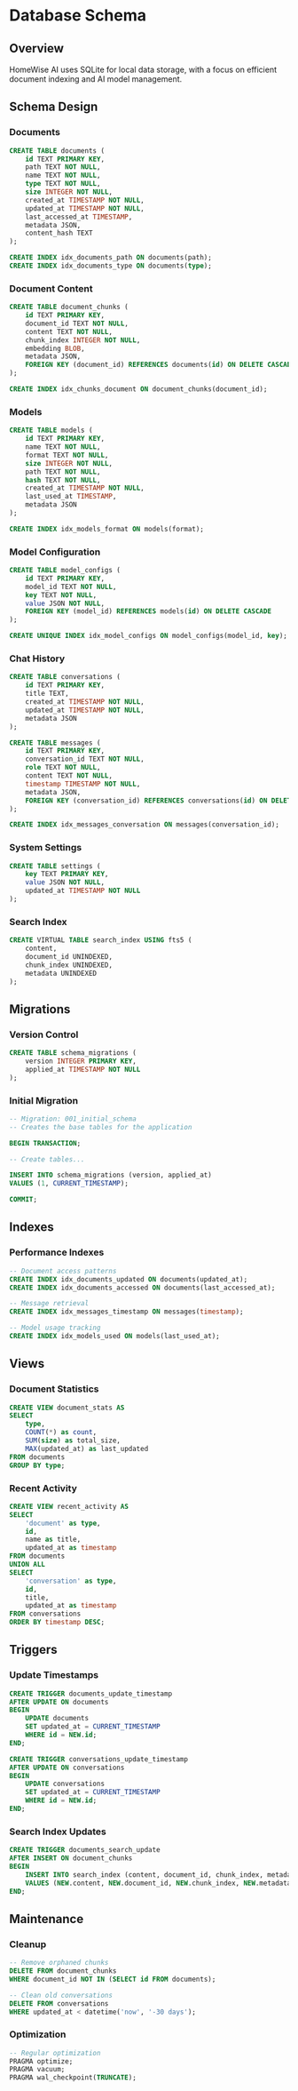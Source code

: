 # Database Schema

## Overview

HomeWise AI uses SQLite for local data storage, with a focus on efficient document indexing and AI model management.

## Schema Design

### Documents

```sql
CREATE TABLE documents (
    id TEXT PRIMARY KEY,
    path TEXT NOT NULL,
    name TEXT NOT NULL,
    type TEXT NOT NULL,
    size INTEGER NOT NULL,
    created_at TIMESTAMP NOT NULL,
    updated_at TIMESTAMP NOT NULL,
    last_accessed_at TIMESTAMP,
    metadata JSON,
    content_hash TEXT
);

CREATE INDEX idx_documents_path ON documents(path);
CREATE INDEX idx_documents_type ON documents(type);
```

### Document Content

```sql
CREATE TABLE document_chunks (
    id TEXT PRIMARY KEY,
    document_id TEXT NOT NULL,
    content TEXT NOT NULL,
    chunk_index INTEGER NOT NULL,
    embedding BLOB,
    metadata JSON,
    FOREIGN KEY (document_id) REFERENCES documents(id) ON DELETE CASCADE
);

CREATE INDEX idx_chunks_document ON document_chunks(document_id);
```

### Models

```sql
CREATE TABLE models (
    id TEXT PRIMARY KEY,
    name TEXT NOT NULL,
    format TEXT NOT NULL,
    size INTEGER NOT NULL,
    path TEXT NOT NULL,
    hash TEXT NOT NULL,
    created_at TIMESTAMP NOT NULL,
    last_used_at TIMESTAMP,
    metadata JSON
);

CREATE INDEX idx_models_format ON models(format);
```

### Model Configuration

```sql
CREATE TABLE model_configs (
    id TEXT PRIMARY KEY,
    model_id TEXT NOT NULL,
    key TEXT NOT NULL,
    value JSON NOT NULL,
    FOREIGN KEY (model_id) REFERENCES models(id) ON DELETE CASCADE
);

CREATE UNIQUE INDEX idx_model_configs ON model_configs(model_id, key);
```

### Chat History

```sql
CREATE TABLE conversations (
    id TEXT PRIMARY KEY,
    title TEXT,
    created_at TIMESTAMP NOT NULL,
    updated_at TIMESTAMP NOT NULL,
    metadata JSON
);

CREATE TABLE messages (
    id TEXT PRIMARY KEY,
    conversation_id TEXT NOT NULL,
    role TEXT NOT NULL,
    content TEXT NOT NULL,
    timestamp TIMESTAMP NOT NULL,
    metadata JSON,
    FOREIGN KEY (conversation_id) REFERENCES conversations(id) ON DELETE CASCADE
);

CREATE INDEX idx_messages_conversation ON messages(conversation_id);
```

### System Settings

```sql
CREATE TABLE settings (
    key TEXT PRIMARY KEY,
    value JSON NOT NULL,
    updated_at TIMESTAMP NOT NULL
);
```

### Search Index

```sql
CREATE VIRTUAL TABLE search_index USING fts5 (
    content,
    document_id UNINDEXED,
    chunk_index UNINDEXED,
    metadata UNINDEXED
);
```

## Migrations

### Version Control

```sql
CREATE TABLE schema_migrations (
    version INTEGER PRIMARY KEY,
    applied_at TIMESTAMP NOT NULL
);
```

### Initial Migration

```sql
-- Migration: 001_initial_schema
-- Creates the base tables for the application

BEGIN TRANSACTION;

-- Create tables...

INSERT INTO schema_migrations (version, applied_at)
VALUES (1, CURRENT_TIMESTAMP);

COMMIT;
```

## Indexes

### Performance Indexes

```sql
-- Document access patterns
CREATE INDEX idx_documents_updated ON documents(updated_at);
CREATE INDEX idx_documents_accessed ON documents(last_accessed_at);

-- Message retrieval
CREATE INDEX idx_messages_timestamp ON messages(timestamp);

-- Model usage tracking
CREATE INDEX idx_models_used ON models(last_used_at);
```

## Views

### Document Statistics

```sql
CREATE VIEW document_stats AS
SELECT
    type,
    COUNT(*) as count,
    SUM(size) as total_size,
    MAX(updated_at) as last_updated
FROM documents
GROUP BY type;
```

### Recent Activity

```sql
CREATE VIEW recent_activity AS
SELECT
    'document' as type,
    id,
    name as title,
    updated_at as timestamp
FROM documents
UNION ALL
SELECT
    'conversation' as type,
    id,
    title,
    updated_at as timestamp
FROM conversations
ORDER BY timestamp DESC;
```

## Triggers

### Update Timestamps

```sql
CREATE TRIGGER documents_update_timestamp
AFTER UPDATE ON documents
BEGIN
    UPDATE documents
    SET updated_at = CURRENT_TIMESTAMP
    WHERE id = NEW.id;
END;

CREATE TRIGGER conversations_update_timestamp
AFTER UPDATE ON conversations
BEGIN
    UPDATE conversations
    SET updated_at = CURRENT_TIMESTAMP
    WHERE id = NEW.id;
END;
```

### Search Index Updates

```sql
CREATE TRIGGER documents_search_update
AFTER INSERT ON document_chunks
BEGIN
    INSERT INTO search_index (content, document_id, chunk_index, metadata)
    VALUES (NEW.content, NEW.document_id, NEW.chunk_index, NEW.metadata);
END;
```

## Maintenance

### Cleanup

```sql
-- Remove orphaned chunks
DELETE FROM document_chunks
WHERE document_id NOT IN (SELECT id FROM documents);

-- Clean old conversations
DELETE FROM conversations
WHERE updated_at < datetime('now', '-30 days');
```

### Optimization

```sql
-- Regular optimization
PRAGMA optimize;
PRAGMA vacuum;
PRAGMA wal_checkpoint(TRUNCATE);
```
